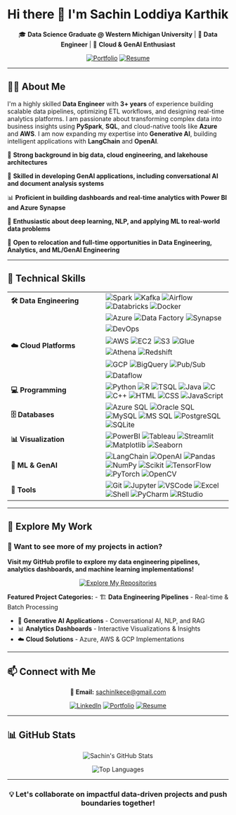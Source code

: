 # Hi there 👋 I'm Sachin Loddiya Karthik

<div align="center">

🎓 **Data Science Graduate @ Western Michigan University** | 💼 **Data Engineer** | 🚀 **Cloud & GenAI Enthusiast**

[![Portfolio](https://img.shields.io/badge/🌍_Portfolio-Visit-orange?style=for-the-badge)](https://sachinloddiyakarthik.github.io/Portfolio-SLK)
[![Resume](https://img.shields.io/badge/Resume-Download-4285F4?style=for-the-badge&logo=googledocs&logoColor=white)](https://raw.githubusercontent.com/SachinLoddiyaKarthik/Portfolio-SLK/main/assets/Sachin_Resume.pdf)

</div>

---

## 👨‍💻 About Me

I'm a highly skilled **Data Engineer** with **3+ years** of experience building scalable data pipelines, optimizing ETL workflows, and designing real-time analytics platforms. I am passionate about transforming complex data into business insights using **PySpark**, **SQL**, and cloud-native tools like **Azure** and **AWS**. I am now expanding my expertise into **Generative AI**, building intelligent applications with **LangChain** and **OpenAI**.

🔧 **Strong background in big data, cloud engineering, and lakehouse architectures**

🤖 **Skilled in developing GenAI applications, including conversational AI and document analysis systems**

📊 **Proficient in building dashboards and real-time analytics with Power BI and Azure Synapse**

🧠 **Enthusiastic about deep learning, NLP, and applying ML to real-world data problems**

📍 **Open to relocation and full-time opportunities in Data Engineering, Analytics, and ML/GenAI Engineering**

---

## 🚀 Technical Skills

<table>
  <tr>
    <td width="200"><strong>🛠️ Data Engineering</strong></td>
    <td>
      <img src="https://img.shields.io/badge/Apache_Spark-E25A1C?style=flat-square&logo=apachespark&logoColor=white" alt="Spark"/>
      <img src="https://img.shields.io/badge/Apache_Kafka-231F20?style=flat-square&logo=apachekafka&logoColor=white" alt="Kafka"/>
      <img src="https://img.shields.io/badge/Apache_Airflow-017CEE?style=flat-square&logo=apacheairflow&logoColor=white" alt="Airflow"/>
      <img src="https://img.shields.io/badge/Databricks-E34A86?style=flat-square&logo=databricks&logoColor=white" alt="Databricks"/>
      <img src="https://img.shields.io/badge/Docker-2496ED?style=flat-square&logo=docker&logoColor=white" alt="Docker"/>
    </td>
  </tr>
  
<tr>
  <td><strong>☁️ Cloud Platforms</strong></td>
  <td>
    <div style="display: flex; flex-direction: column; gap: 8px;">
      <div style="display: flex; flex-wrap: wrap; gap: 5px;">
        <img src="https://img.shields.io/badge/Azure-0078D4?style=flat-square&logo=microsoftazure&logoColor=white" alt="Azure" />
        <img src="https://img.shields.io/badge/Data_Factory-0078D4?style=flat-square&logo=microsoftazure&logoColor=white" alt="Data Factory" />
        <img src="https://img.shields.io/badge/Synapse-0078D4?style=flat-square&logo=microsoftazure&logoColor=white" alt="Synapse" />
        <img src="https://img.shields.io/badge/DevOps-0078D4?style=flat-square&logo=azuredevops&logoColor=white" alt="DevOps" />
      </div>
      <div style="display: flex; flex-wrap: wrap; gap: 5px;">
        <img src="https://img.shields.io/badge/AWS-232F3E?style=flat-square&logo=amazonaws&logoColor=white" alt="AWS" />
        <img src="https://img.shields.io/badge/EC2-FF9900?style=flat-square&logo=amazonaws&logoColor=white" alt="EC2" />
        <img src="https://img.shields.io/badge/S3-569A31?style=flat-square&logo=amazons3&logoColor=white" alt="S3" />
        <img src="https://img.shields.io/badge/Glue-F58536?style=flat-square&logo=amazonaws&logoColor=white" alt="Glue" />
        <img src="https://img.shields.io/badge/Athena-232F3E?style=flat-square&logo=amazonaws&logoColor=white" alt="Athena" />
        <img src="https://img.shields.io/badge/Redshift-8C1C13?style=flat-square&logo=amazonredshift&logoColor=white" alt="Redshift" />
      </div>
      <div style="display: flex; flex-wrap: wrap; gap: 5px;">
        <img src="https://img.shields.io/badge/GCP-4285F4?style=flat-square&logo=googlecloud&logoColor=white" alt="GCP" />
        <img src="https://img.shields.io/badge/BigQuery-669DF6?style=flat-square&logo=googlecloud&logoColor=white" alt="BigQuery" />
        <img src="https://img.shields.io/badge/Pub%2FSub-34A853?style=flat-square&logo=googlecloud&logoColor=white" alt="Pub/Sub" />
        <img src="https://img.shields.io/badge/Dataflow-FF6D01?style=flat-square&logo=googlecloud&logoColor=white" alt="Dataflow" />
      </div>
    </div>
  </td>
</tr>

  <tr>
    <td><strong>💻 Programming</strong></td>
    <td>
      <img src="https://img.shields.io/badge/Python-3776AB?style=flat-square&logo=python&logoColor=white" alt="Python"/>
      <img src="https://img.shields.io/badge/R-276DC3?style=flat-square&logo=r&logoColor=white" alt="R"/>
      <img src="https://img.shields.io/badge/T--SQL-CC2927?style=flat-square&logo=microsoftsqlserver&logoColor=white" alt="TSQL"/>
      <img src="https://img.shields.io/badge/Java-007396?style=flat-square&logo=java&logoColor=white" alt="Java"/>
      <img src="https://img.shields.io/badge/C-00599C?style=flat-square&logo=c&logoColor=white" alt="C"/>
      <img src="https://img.shields.io/badge/C++-00599C?style=flat-square&logo=c%2B%2B&logoColor=white" alt="C++"/>
      <img src="https://img.shields.io/badge/HTML-E34F26?style=flat-square&logo=html5&logoColor=white" alt="HTML"/>
      <img src="https://img.shields.io/badge/CSS-1572B6?style=flat-square&logo=css3&logoColor=white" alt="CSS"/>
      <img src="https://img.shields.io/badge/JavaScript-F7DF1E?style=flat-square&logo=javascript&logoColor=black" alt="JavaScript"/>
    </td>
  </tr>

  <tr>
    <td><strong>🗄️ Databases</strong></td>
    <td>
      <img src="https://img.shields.io/badge/Azure_SQL-0078D4?style=flat-square&logo=microsoftsqlserver&logoColor=white" alt="Azure SQL"/>
      <img src="https://img.shields.io/badge/Oracle_SQL-F80000?style=flat-square&logo=oracle&logoColor=white" alt="Oracle SQL"/>
      <img src="https://img.shields.io/badge/MySQL-4479A1?style=flat-square&logo=mysql&logoColor=white" alt="MySQL"/>
      <img src="https://img.shields.io/badge/MS_SQL_Server-CC2927?style=flat-square&logo=microsoftsqlserver&logoColor=white" alt="MS SQL"/>
      <img src="https://img.shields.io/badge/PostgreSQL-336791?style=flat-square&logo=postgresql&logoColor=white" alt="PostgreSQL"/>
      <img src="https://img.shields.io/badge/SQLite-003B57?style=flat-square&logo=sqlite&logoColor=white" alt="SQLite"/>
    </td>
  </tr>

  <tr>
    <td><strong>📊 Visualization</strong></td>
    <td>
      <img src="https://img.shields.io/badge/Power_BI-F2C811?style=flat-square&logo=powerbi&logoColor=black" alt="PowerBI"/>
      <img src="https://img.shields.io/badge/Tableau-E97627?style=flat-square&logo=tableau&logoColor=white" alt="Tableau"/>
      <img src="https://img.shields.io/badge/Streamlit-FF4B4B?style=flat-square&logo=streamlit&logoColor=white" alt="Streamlit"/>
      <img src="https://img.shields.io/badge/Matplotlib-11557C?style=flat-square&logo=python&logoColor=white" alt="Matplotlib"/>
      <img src="https://img.shields.io/badge/Seaborn-5C8DBC?style=flat-square" alt="Seaborn"/>
    </td>
  </tr>

  <tr>
    <td><strong>🧠 ML & GenAI</strong></td>
    <td>
      <img src="https://img.shields.io/badge/LangChain-8A2BE2?style=flat-square&logo=LangChain&logoColor=white" alt="LangChain"/>
      <img src="https://img.shields.io/badge/OpenAI-412991?style=flat-square&logo=openai&logoColor=white" alt="OpenAI"/>
      <img src="https://img.shields.io/badge/Pandas-150458?style=flat-square&logo=pandas&logoColor=white" alt="Pandas"/>
      <img src="https://img.shields.io/badge/NumPy-013243?style=flat-square&logo=numpy&logoColor=white" alt="NumPy"/>
      <img src="https://img.shields.io/badge/Scikit_Learn-F7931E?style=flat-square&logo=scikitlearn&logoColor=white" alt="Scikit"/>
      <img src="https://img.shields.io/badge/TensorFlow-FF6F00?style=flat-square&logo=tensorflow&logoColor=white" alt="TensorFlow"/>
      <img src="https://img.shields.io/badge/PyTorch-EE4C2C?style=flat-square&logo=pytorch&logoColor=white" alt="PyTorch"/>
      <img src="https://img.shields.io/badge/OpenCV-5C3EE8?style=flat-square&logo=opencv&logoColor=white" alt="OpenCV"/>
    </td>
  </tr>

  <tr>
    <td><strong>🧰 Tools</strong></td>
    <td>
      <img src="https://img.shields.io/badge/Git-F05032?style=flat-square&logo=git&logoColor=white" alt="Git"/>
      <img src="https://img.shields.io/badge/Jupyter-F37626?style=flat-square&logo=jupyter&logoColor=white" alt="Jupyter"/>
      <img src="https://img.shields.io/badge/VSCode-007ACC?style=flat-square&logo=visualstudiocode&logoColor=white" alt="VSCode"/>
      <img src="https://img.shields.io/badge/Excel-217346?style=flat-square&logo=microsoftexcel&logoColor=white" alt="Excel"/>
      <img src="https://img.shields.io/badge/Shell_Scripting-4EAA25?style=flat-square&logo=gnubash&logoColor=white" alt="Shell"/>
      <img src="https://img.shields.io/badge/PyCharm-000000?style=flat-square&logo=pycharm&logoColor=white" alt="PyCharm"/>
      <img src="https://img.shields.io/badge/RStudio-75AADB?style=flat-square&logo=rstudio&logoColor=white" alt="RStudio"/>
    </td>
  </tr>
</table>

---

## 🚀 Explore My Work

### 💼 Want to see more of my projects in action?

**Visit my GitHub profile to explore my data engineering pipelines, analytics dashboards, and machine learning implementations!**

<div align="center">
  <a href="https://github.com/SachinLoddiyaKarthik?tab=repositories">
    <img src="https://img.shields.io/badge/Explore_My_Repositories-View_All_Projects-181717?style=for-the-badge&logo=github&logoColor=white&labelColor=181717" alt="Explore My Repositories">
  </a>
</div>

**Featured Project Categories:** - 🏗️ **Data Engineering Pipelines** - Real-time & Batch Processing  
- 🤖 **Generative AI Applications** - Conversational AI, NLP, and RAG
- 📊 **Analytics Dashboards** - Interactive Visualizations & Insights  
- ☁️ **Cloud Solutions** - Azure, AWS & GCP Implementations  

---

## 📫 Connect with Me

<div align="center">

📧 **Email:** [sachinlkece@gmail.com](mailto:sachinlkece@gmail.com)

[![LinkedIn](https://img.shields.io/badge/LinkedIn-Connect-0077B5?style=for-the-badge&logo=linkedin&logoColor=white)](https://www.linkedin.com/in/sachin-lk/)
[![Portfolio](https://img.shields.io/badge/Portfolio-Visit-FF7139?style=for-the-badge&logo=github&logoColor=white)](https://sachinloddiyakarthik.github.io/Portfolio-SLK/)
[![Resume](https://img.shields.io/badge/Resume-Download-4285F4?style=for-the-badge&logo=googledocs&logoColor=white)](https://raw.githubusercontent.com/SachinLoddiyaKarthik/Portfolio-SLK/main/assets/Sachin_Resume.pdf)

</div>

---

## 📊 GitHub Stats

<div align="center">

![Sachin's GitHub Stats](https://github-readme-stats.vercel.app/api?username=SachinLoddiyaKarthik&show_icons=true&theme=radical&hide_border=true&bg_color=0D1117)

![Top Languages](https://github-readme-stats.vercel.app/api/top-langs/?username=SachinLoddiyaKarthik&layout=compact&theme=radical&hide_border=true&bg_color=0D1117)

</div>

---

<div align="center">

### 💡 Let's collaborate on impactful data-driven projects and push boundaries together!

</div>
